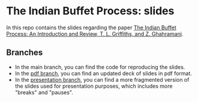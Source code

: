# The Indian Buffet Process: slides

In this repo contains the slides regarding the paper [The Indian Buffet Process: An Introduction and Review, T. L. Griffiths, and Z. Ghahramani](https://www.jmlr.org/papers/volume12/griffiths11a/griffiths11a.pdf).

## Branches

- In the main branch, you can find the code for reproducing the slides.
- In the [pdf branch](https://github.com/andreateruzzi/ibp-griffiths-ghahramani/tree/pdf), you can find an updated deck of slides in pdf format.
- In the [presentation branch](https://github.com/andreateruzzi/ibp-griffiths-ghahramani/tree/presentation), you can find a more fragmented version of the slides used for presentation purposes, which includes more "breaks" and "pauses".
